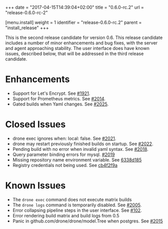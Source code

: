 +++
date = "2017-04-15T14:39:04+02:00"
title = "0.6.0-rc.2"
url = "release-0.6.0-rc-2"

[menu.install]
  weight = 1
  identifier = "release-0.6.0-rc.2"
  parent = "install_release"
+++

This is the second release candidate for version 0.6. This release candidate includes a number of minor enhancements and bug fixes, with the server and agent approaching stability. The user interface does have known issues, described below, that will be addressed in the third release candidate.

# Enhancements

* Support for Let's Encrypt. See [#1921](https://github.com/drone/drone/pull/1921).
* Support for Prometheus metrics. See [#2014](https://github.com/drone/drone/pull/2014).
* Gated builds when Yaml changes. See [#2025](https://github.com/drone/drone/pull/2025).

# Closed Issues

* drone exec ignores when: local: false. See [#2021](https://github.com/drone/drone/issues/2021).
* drone may restart previously finished builds on startup. See [#2022](https://github.com/drone/drone/issues/2022).
* Pending build with no error when invalid yaml syntax. See [#2018](https://github.com/drone/drone/issues/2018).
* Query parameter binding errors for mysql. [#2019](https://github.com/drone/drone/pull/2019)
* Missing repository name environment variable. See [6338d185](https://github.com/drone/drone/commit/6338d185701afd3686dd1754e8ded0b301b1cf05)
* Registry credentials not being used. See [cb4f2f9a](https://github.com/drone/drone/commit/cb4f2f9a1dca6a6e2ea2997125b981db525d129c)

# Known Issues

* The `drone exec` command does not execute matrix builds
* The `drone logs` command is temporarily disabled. See [#2005](https://github.com/drone/drone/issues/2005).
* Error collapsing pipeline steps in the user interface. See [#102](https://github.com/drone/drone-ui/issues/102).
* Error rendering build matrix and build logs from 0.5
* Panic in github.com/drone/drone/model.Tree when postgres. See [#2015](https://github.com/drone/drone/pull/2015)
